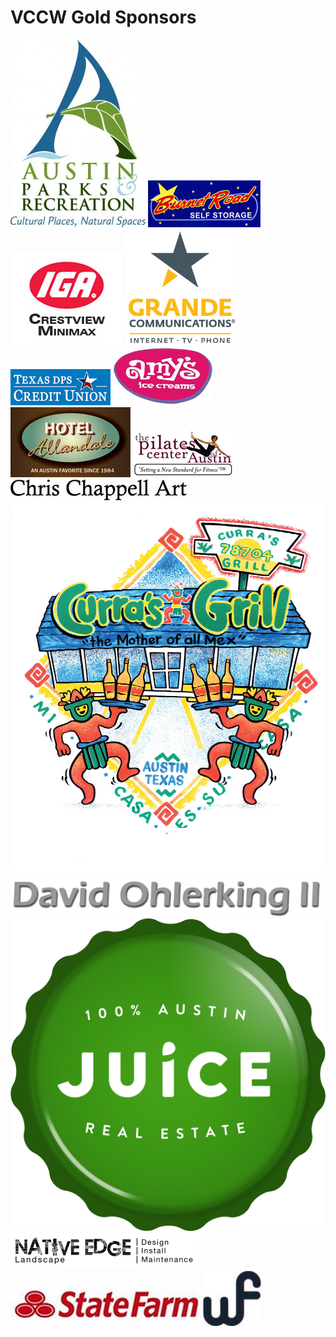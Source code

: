 # VCCW Gold Sponsors

[![Austin Parks & Recreation Department](/sponsors/AustinParks-vert-216x300.jpg)](http://www.austintexas.gov/department/parks-and-recreation)
[![Burnet Road Storage](/sponsors/BRStorage-bg.jpg)](http://www.burnetroadstorage.com/)
[![Crestview IGA](/sponsors/CrestviewIGA-150.jpg)](https://www.facebook.com/pages/Crestview-Minimax-IGA/102220176512681)
[![Grande Communications](/sponsors/GrandeServices_ColorPMS_Vertical.jpg)](http://www.grandecom.com/)
[![Texas DPS Credit Union](/sponsors/TXdpsCU-logo-160.jpg)](http://www.txdpscu.org)
[![Amy's Ice Creams](/sponsors/amys.jpg)](http://www.amysicecreams.com/)
[![Hotel Allandale](/sponsors/hotel-Allendale.jpg)](http://www.hotelallandale.com/)
[![Pilates Center of Austin](/sponsors/pilates-center.jpg)](http://www.pilatescenterofaustin.com/)
[![Chris Chappell – Artist](/sponsors/vccw-gold-ChrisChappell.jpg)](http://chrischappellart.com/)
[![Curra’s Grill](/sponsors/vccw-gold-Curras.jpg)](http://www.currasgrill.com/)
[![David Ohlerking – Artist](/sponsors/vccw-gold-DavidOhlerking.jpg)](http://davidohlerking.com/)
[![Juice Realty &mdash; John Dunham](/sponsors/vccw-gold-juice.jpg)](http://www.johndunham.com/home.asp)
[![Native Edge Landscape, LLC](/sponsors/vccw-gold-native-edge-300x58.png)](http://nativeedgelandscape.com)
[![State Farm &mdash; Nancy Callahan](/sponsors/vccw-gold-state-farm.png)](http://nancyjocallahan.com/)
[![Weiss & Frederick, PLLC](/sponsors/vccw-gold-wf.jpg)](https://www.facebook.com/WeissFrederickPllc)